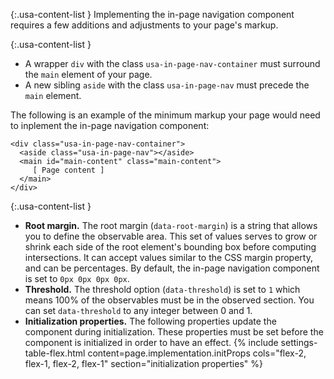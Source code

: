 {:.usa-content-list }
Implementing the in-page navigation component requires a few additions and adjustments to your page's markup.

{:.usa-content-list }
- A wrapper `div` with the class `usa-in-page-nav-container` must surround the `main` element of your page.
- A new sibling `aside` with the class `usa-in-page-nav` must precede the `main` element.

The following is an example of the minimum markup your page would need to inplement the in-page navigation component:

```
<div class="usa-in-page-nav-container">
  <aside class="usa-in-page-nav"></aside>
  <main id="main-content" class="main-content">
     [ Page content ]
  </main>
</div>
```

{:.usa-content-list }
- **Root margin.** The root margin (`data-root-margin`) is a string that allows you to define the observable area. This set of values serves to grow or shrink each side of the root element's bounding box before computing intersections. It can accept values similar to the CSS margin property, and can be percentages. By default, the in-page navigation component is set to `0px 0px 0px 0px`. 
- **Threshold.** The threshold option (`data-threshold`) is set to `1` which means 100% of the observables must be in the observed section. You can set `data-threshold` to any integer between 0 and 1.
- **Initialization properties.** The following properties update the component during initialization. These properties must be set before the component is initialized in order to have an effect.
{% include settings-table-flex.html
  content=page.implementation.initProps
  cols="flex-2, flex-1, flex-2, flex-1"
  section="initialization properties"
%}
